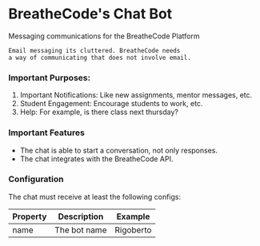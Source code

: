 # BreatheCode's Chat Bot
Messaging communications for the BreatheCode Platform

```
Email messaging its cluttered. BreatheCode needs 
a way of communicating that does not involve email.
```
### Important Purposes:
1. Important Notifications: Like new assignments, mentor messages, etc.
2. Student Engagement: Encourage students to work, etc.
3. Help: For example, is there class next thursday?

### Important Features

- The chat is able to start a conversation, not only responses.
- The chat integrates with the BreatheCode API.

### Configuration

The chat must receive at least the following configs:

| Property      | Description   | Example       |
|---------------|---------------|---------------|
| name          | The bot name  | Rigoberto     |